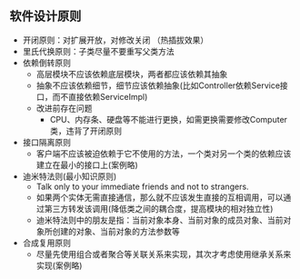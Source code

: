 ## 软件设计原则
- 开闭原则：对扩展开放，对修改关闭 （热插拔效果）
- 里氏代换原则：子类尽量不要重写父类方法
- 依赖倒转原则 
  - 高层模块不应该依赖底层模块，两者都应该依赖其抽象
  - 抽象不应该依赖细节，细节应该依赖抽象(比如Controller依赖Service接口，而不直接依赖ServiceImpl)
  - 改进前存在问题
    - CPU、内存条、硬盘等不能进行更换，如需更换需要修改Computer类，违背了开闭原则
- 接口隔离原则
  - 客户端不应该被迫依赖于它不使用的方法，一个类对另一个类的依赖应该建立在最小的接口上(案例略)
- 迪米特法则(最小知识原则)
  - Talk only to your immediate friends and not to strangers.
  - 如果两个实体无需直接通信，那么就不应该发生直接的互相调用，可以通过第三方转发该调用(降低类之间的耦合度，提高模块的相对独立性)
  - 迪米特法则中的朋友是指：当前对象本身、当前对象的成员对象、当前对象所创建的对象、当前对象的方法参数等
- 合成复用原则
  - 尽量先使用组合或者聚合等关联关系来实现，其次才考虑使用继承关系来实现(案例略)